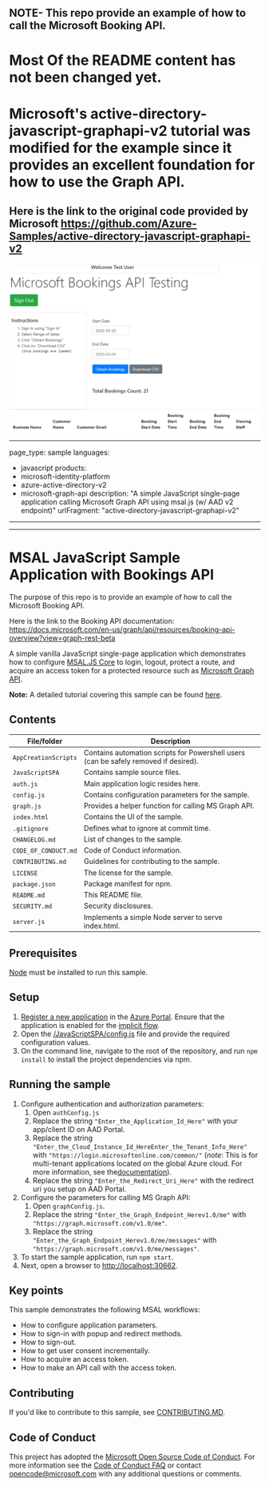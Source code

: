 ## NOTE- This repo provide an example of how to call the Microsoft Booking API. 
# Most Of the README content has not been changed yet. 
# Microsoft's active-directory-javascript-graphapi-v2 tutorial was modified for the example since it provides an excellent foundation for how to use the Graph API.

## Here is the link to the original code provided by Microsoft https://github.com/Azure-Samples/active-directory-javascript-graphapi-v2

![](https://raw.githubusercontent.com/shah2129/active-directory-javascript-graphapi-v2/quickstart/screenshot_showing_ui.png)

---
page_type: sample
languages:
- javascript
products:
- microsoft-identity-platform
- azure-active-directory-v2
- microsoft-graph-api
description: "A simple JavaScript single-page application calling Microsoft Graph API using msal.js (w/ AAD v2 endpoint)"
urlFragment: "active-directory-javascript-graphapi-v2"
---

-------------------

# MSAL JavaScript Sample Application with Bookings API

The purpose of this repo is to provide an example of how to call the Microsoft Booking API.

Here is the link to the Booking API documentation:
https://docs.microsoft.com/en-us/graph/api/resources/booking-api-overview?view=graph-rest-beta



A simple vanilla JavaScript single-page application which demonstrates how to configure [MSAL.JS Core](https://www.npmjs.com/package/msal) to login, logout, protect a route, and acquire an access token for a protected resource such as [Microsoft Graph API](https://docs.microsoft.com/en-us/graph/overview).

**Note:** A detailed tutorial covering this sample can be found [here](https://docs.microsoft.com/en-us/azure/active-directory/develop/quickstart-v2-javascript).

## Contents

| File/folder       | Description                                |
|-------------------|--------------------------------------------|
| `AppCreationScripts`   | Contains automation scripts for Powershell users (can be safely removed if desired).|
| `JavaScriptSPA`   | Contains sample source files.  |
| `auth.js`   | Main application logic resides here.                     |
| `config.js`   | Contains configuration parameters for the sample. |
| `graph.js`   | Provides a helper function for calling MS Graph API.   |
| `index.html`   |  Contains the UI of the sample.                       |
| `.gitignore`      | Defines what to ignore at commit time.      |
| `CHANGELOG.md`    | List of changes to the sample.             |
| `CODE_OF_CONDUCT.md` | Code of Conduct information.            |
| `CONTRIBUTING.md` | Guidelines for contributing to the sample. |
| `LICENSE`         | The license for the sample.                |
| `package.json`    | Package manifest for npm.                   |
| `README.md`       | This README file.                          |
| `SECURITY.md`     | Security disclosures.                      |
| `server.js`     | Implements a simple Node server to serve index.html.  |

## Prerequisites

[Node](https://nodejs.org/en/) must be installed to run this sample.

## Setup

1. [Register a new application](https://docs.microsoft.com/azure/active-directory/develop/scenario-spa-app-registration) in the [Azure Portal](https://portal.azure.com). Ensure that the application is enabled for the [implicit flow](https://docs.microsoft.com/en-us/azure/active-directory/develop/v2-oauth2-implicit-grant-flow).
2. Open the [/JavaScriptSPA/config.js](./JavaScriptSPA/config.js) file and provide the required configuration values.
3. On the command line, navigate to the root of the repository, and run `npm install` to install the project dependencies via npm.

## Running the sample

1. Configure authentication and authorization parameters:
   1. Open `authConfig.js`
   2. Replace the string `"Enter_the_Application_Id_Here"` with your app/client ID on AAD Portal.
   3. Replace the string `"Enter_the_Cloud_Instance_Id_HereEnter_the_Tenant_Info_Here"` with `"https://login.microsoftonline.com/common/"` (*note*: This is for multi-tenant applications located on the global Azure cloud. For more information, see the[documentation](https://docs.microsoft.com/en-us/azure/active-directory/develop/quickstart-v2-javascript)).
   4. Replace the string `"Enter_the_Redirect_Uri_Here"` with the redirect uri you setup on AAD Portal.
2. Configure the parameters for calling MS Graph API:
   1. Open `graphConfig.js`.
   2. Replace the string `"Enter_the_Graph_Endpoint_Herev1.0/me"` with `"https://graph.microsoft.com/v1.0/me"`.
   3. Replace the string `"Enter_the_Graph_Endpoint_Herev1.0/me/messages"` with `"https://graph.microsoft.com/v1.0/me/messages"`.
3. To start the sample application, run `npm start`.
4. Next, open a browser to [http://localhost:30662](http://localhost:30662).

## Key points

This sample demonstrates the following MSAL workflows:

* How to configure application parameters.
* How to sign-in with popup and redirect methods.
* How to sign-out.
* How to get user consent incrementally.
* How to acquire an access token.
* How to make an API call with the access token.

## Contributing

If you'd like to contribute to this sample, see [CONTRIBUTING.MD](./CONTRIBUTING.md).

## Code of Conduct

This project has adopted the [Microsoft Open Source Code of Conduct](https://opensource.microsoft.com/codeofconduct/).
For more information see the [Code of Conduct FAQ](https://opensource.microsoft.com/codeofconduct/faq/) or
contact [opencode@microsoft.com](mailto:opencode@microsoft.com) with any additional questions or comments.
